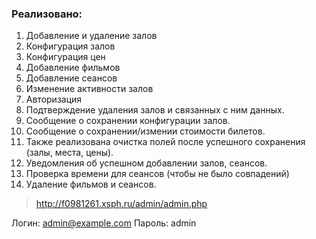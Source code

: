 ### Реализовано:
1. Добавление и удаление залов
2. Конфигурация залов
3. Конфигурация цен
4. Добавление фильмов
5. Добавление сеансов
6. Изменение активности залов
7. Авторизация
8. Подтверждение удаления залов и связанных с ним данных.
9. Сообщение о сохранении конфигурации залов.
10. Сообщение о сохранении/измении стоимости билетов.
11. Также реализована очистка полей после успешного сохранения (залы, места, цены).
12. Уведомления об успешном добавлении залов, сеансов.
13. Проверка времени для сеансов (чтобы не было совпадений)
14. Удаление фильмов и сеансов.

> http://f0981261.xsph.ru/admin/admin.php

Логин: admin@example.com
Пароль: admin